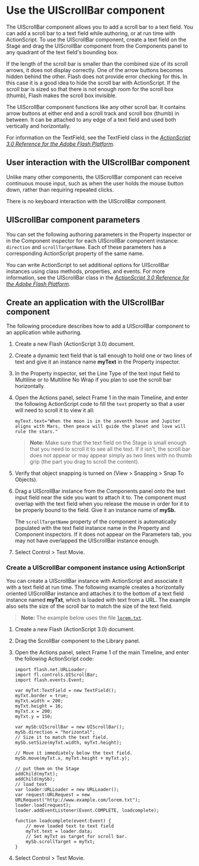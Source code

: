 # Use the UIScrollBar component

The UIScrollBar component allows you to add a scroll bar to a text field. You
can add a scroll bar to a text field while authoring, or at run time with
ActionScript. To use the UIScrollBar component, create a text field on the Stage
and drag the UIScrollBar component from the Components panel to any quadrant of
the text field's bounding box.

If the length of the scroll bar is smaller than the combined size of its scroll
arrows, it does not display correctly. One of the arrow buttons becomes hidden
behind the other. Flash does not provide error checking for this. In this case
it is a good idea to hide the scroll bar with ActionScript. If the scroll bar is
sized so that there is not enough room for the scroll box (thumb), Flash makes
the scroll box invisible.

The UIScrollBar component functions like any other scroll bar. It contains arrow
buttons at either end and a scroll track and scroll box (thumb) in between. It
can be attached to any edge of a text field and used both vertically and
horizontally.

For information on the TextField, see the TextField class in the
_[ActionScript 3.0 Reference for the Adobe Flash Platform](https://help.adobe.com/en_US/FlashPlatform/reference/actionscript/3/index.html)_.

## User interaction with the UIScrollBar component

Unlike many other components, the UIScrollBar component can receive continuous
mouse input, such as when the user holds the mouse button down, rather than
requiring repeated clicks.

There is no keyboard interaction with the UIScrollBar component.

## UIScrollBar component parameters

You can set the following authoring parameters in the Property inspector or in
the Component inspector for each UIScrollBar component instance: `direction` and
`scrollTargetName`. Each of these parameters has a corresponding ActionScript
property of the same name.

You can write ActionScript to set additional options for UIScrollBar instances
using class methods, properties, and events. For more information, see the
UIScrollBar class in the
_[ActionScript 3.0 Reference for the Adobe Flash Platform](https://help.adobe.com/en_US/FlashPlatform/reference/actionscript/3/index.html)_.

## Create an application with the UIScrollBar component

The following procedure describes how to add a UIScrollBar component to an
application while authoring.

1.  Create a new Flash (ActionScript 3.0) document.

2.  Create a dynamic text field that is tall enough to hold one or two lines of
    text and give it an instance name **myText** in the Property inspector.

3.  In the Property inspector, set the Line Type of the text input field to
    Multiline or to Multiline No Wrap if you plan to use the scroll bar
    horizontally.

4.  Open the Actions panel, select Frame 1 in the main Timeline, and enter the
    following ActionScript code to fill the `text` property so that a user will
    need to scroll it to view it all:

        myText.text="When the moon is in the seventh house and Jupiter aligns with Mars, then peace will guide the planet and love will rule the stars."

    > **Note:** Make sure that the text field on the Stage is small enough that
    > you need to scroll it to see all the text. If it isn't, the scroll bar
    > does not appear or may appear simply as two lines with no thumb grip (the
    > part you drag to scroll the content).

5.  Verify that object snapping is turned on (View \> Snapping \> Snap To
    Objects).

6.  Drag a UIScrollBar instance from the Components panel onto the text input
    field near the side you want to attach it to. The component must overlap
    with the text field when you release the mouse in order for it to be
    properly bound to the field. Give it an instance name of **mySb.**

    The `scrollTargetName` property of the component is automatically populated
    with the text field instance name in the Property and Component inspectors.
    If it does not appear on the Parameters tab, you may not have overlapped the
    UIScrollBar instance enough.

7.  Select Control \> Test Movie.

### Create a UIScrollBar component instance using ActionScript

You can create a UIScrollBar instance with ActionScript and associate it with a
text field at run time. The following example creates a horizontally oriented
UIScrollBar instance and attaches it to the bottom of a text field instance
named **myTxt**, which is loaded with text from a URL. The example also sets the
size of the scroll bar to match the size of the text field.

> **Note:** The example below uses the file
> [`lorem.txt`](../img/helpexamples/lorem.txt).

1.  Create a new Flash (ActionScript 3.0) document.

2.  Drag the ScrollBar component to the Library panel.

3.  Open the Actions panel, select Frame 1 of the main Timeline, and enter the
    following ActionScript code:

        import flash.net.URLLoader;
        import fl.controls.UIScrollBar;
        import flash.events.Event;

        var myTxt:TextField = new TextField();
        myTxt.border = true;
        myTxt.width = 200;
        myTxt.height = 16;
        myTxt.x = 200;
        myTxt.y = 150;

        var mySb:UIScrollBar = new UIScrollBar();
        mySb.direction = "horizontal";
        // Size it to match the text field.
        mySb.setSize(myTxt.width, myTxt.height);

        // Move it immediately below the text field.
        mySb.move(myTxt.x, myTxt.height + myTxt.y);

        // put them on the Stage
        addChild(myTxt);
        addChild(mySb);
        // load text
        var loader:URLLoader = new URLLoader();
        var request:URLRequest = new URLRequest("http://www.example.com/lorem.txt");
        loader.load(request);
        loader.addEventListener(Event.COMPLETE, loadcomplete);

        function loadcomplete(event:Event) {
            // move loaded text to text field
            myTxt.text = loader.data;
            // Set myTxt as target for scroll bar.
            mySb.scrollTarget = myTxt;
        }

4.  Select Control \> Test Movie.

